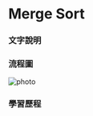 # Merge Sort

### 文字說明

### 流程圖
![photo](https://github.com/stopraining/LearningNote/blob/master/pic/MergeSort.jpeg)

### 學習歷程




